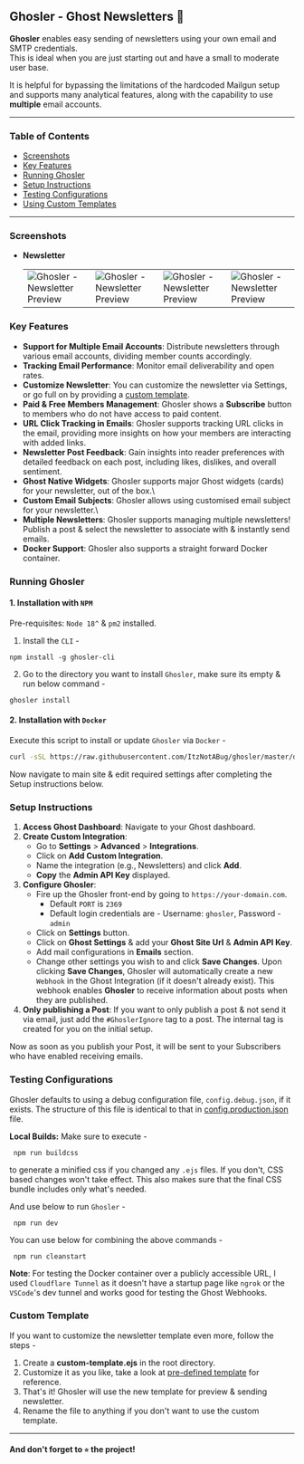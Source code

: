 ## Ghosler - Ghost Newsletters 👻

**Ghosler** enables easy sending of newsletters using your own email and SMTP credentials.\
This is ideal when you are just starting out and have a small to moderate user base.

It is helpful for bypassing the limitations of the hardcoded Mailgun setup and supports many analytical features, along
with the capability to use **multiple** email accounts.

---

### Table of Contents

- [Screenshots](#screenshots)
- [Key Features](#key-features)
- [Running Ghosler](#running-ghosler)
- [Setup Instructions](#setup-instructions)
- [Testing Configurations](#testing-configurations)
- [Using Custom Templates](#custom-template)

---

### Screenshots

- **Newsletter**
    <table>
      <tr>
        <td><img style="border-radius: 2px;" src="https://github.com/ItzNotABug/ghosler/assets/20625965/8f909219-7d20-444c-af49-3a4d9b309e5b" alt="Ghosler - Newsletter Preview" /></td>
        <td><img style="border-radius: 2px;" src="https://github.com/ItzNotABug/ghosler/assets/20625965/9264b063-b064-4096-8c52-b10c4b0f4656" alt="Ghosler - Newsletter Preview" /></td>
        <td><img style="border-radius: 2px;" src="https://github.com/ItzNotABug/ghosler/assets/20625965/75798fa3-7246-44f0-867e-0e716a24a1f4" alt="Ghosler - Newsletter Preview" /></td>
        <td><img style="border-radius: 2px;" src="https://github.com/ItzNotABug/ghosler/assets/20625965/e5fdc7c9-f762-46f1-bee2-65a564909919" alt="Ghosler - Newsletter Preview" /></td>
      </tr>
    </table>

### Key Features

- **Support for Multiple Email Accounts**: Distribute newsletters through various email accounts, dividing member counts
  accordingly.
- **Tracking Email Performance**: Monitor email deliverability and open rates.
- **Customize Newsletter**: You can customize the newsletter via Settings, or go full on by providing
  a [custom template](#custom-template).
- **Paid & Free Members Management**: Ghosler shows a **Subscribe** button to members who do not have access to paid
  content.
- **URL Click Tracking in Emails**: Ghosler supports tracking URL clicks in the email, providing more insights on how
  your members are interacting with added links.
- **Newsletter Post Feedback**: Gain insights into reader preferences with detailed feedback on each post, including
  likes, dislikes, and overall sentiment.
- **Ghost Native Widgets**: Ghosler supports major Ghost widgets (cards) for your newsletter, out of the box.\
- **Custom Email Subjects**: Ghosler allows using customised email subject for your newsletter.\
- **Multiple Newsletters**: Ghosler supports managing multiple newsletters! Publish a post & select the newsletter to
  associate with & instantly send emails.
- **Docker Support**: Ghosler also supports a straight forward Docker container.

### Running Ghosler

#### 1. Installation with `NPM`

Pre-requisites: `Node 18^` & `pm2` installed.

1. Install the `CLI` -

  ```npm
  npm install -g ghosler-cli
  ```

2. Go to the directory you want to install `Ghosler`, make sure its empty & run below command -

  ```shell
  ghosler install
  ```

#### 2. Installation with `Docker`

Execute this script to install or update `Ghosler` via `Docker` -

```bash
curl -sSL https://raw.githubusercontent.com/ItzNotABug/ghosler/master/docker-install.sh | bash
```

Now navigate to main site & edit required settings after completing the Setup instructions below.

### Setup Instructions

1. **Access Ghost Dashboard**: Navigate to your Ghost dashboard.
2. **Create Custom Integration**:
    - Go to **Settings** > **Advanced** > **Integrations**.
    - Click on **Add Custom Integration**.
    - Name the integration (e.g., Newsletters) and click **Add**.
    - **Copy** the **Admin API Key** displayed.
3. **Configure Ghosler**:
    - Fire up the Ghosler front-end by going to `https://your-domain.com`.
        - Default `PORT` is `2369`
        - Default login credentials are - Username: `ghosler`, Password - `admin`
    - Click on **Settings** button.
    - Click on **Ghost Settings** & add your **Ghost Site Url** & **Admin API Key**.
    - Add mail configurations in **Emails** section.
    - Change other settings you wish to and click **Save Changes**.
      Upon clicking **Save Changes**, Ghosler will automatically create a new `Webhook` in the Ghost Integration (if it
      doesn't already exist).
      This webhook enables **Ghosler** to receive information about posts when they are published.
4. **Only publishing a Post**: If you want to only publish a post & not send it via email, just add the `#GhoslerIgnore`
   tag to a post. The internal tag is created for you on the initial setup.

Now as soon as you publish your Post, it will be sent to your Subscribers who have enabled receiving emails.

### Testing Configurations

Ghosler defaults to using a debug configuration file, `config.debug.json`, if it exists. The structure of this file is
identical to that in [config.production.json](./configuration/config.production.json) file.

**Local Builds:**
Make sure to execute -

   ```shell
    npm run buildcss
   ``` 

to generate a minified css if you changed any `.ejs` files.
If you don't, CSS based changes won't take effect. This also makes sure that the final CSS bundle includes only what's
needed.

And use below to run `Ghosler` -

   ```shell
    npm run dev
   ```

You can use below for combining the above commands -

   ```shell
    npm run cleanstart
   ```

**Note**: For testing the Docker container over a publicly accessible URL, I used `Cloudflare Tunnel` as it doesn't have
a startup page like `ngrok` or the `VSCode`'s dev tunnel and works good for testing the Ghost Webhooks.

### Custom Template

If you want to customize the newsletter template even more, follow the steps -

1. Create a **custom-template.ejs** in the root directory.
2. Customize it as you like, take a look at [pre-defined template](./views/newsletter.ejs) for reference.
3. That's it! Ghosler will use the new template for preview & sending newsletter.
4. Rename the file to anything if you don't want to use the custom template.

---

#### And don't forget to `⭐` the project!